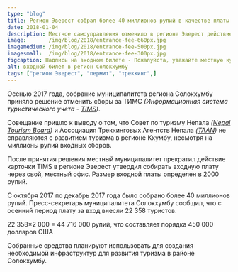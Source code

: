 ```yaml
---
type: "blog"
title: Регион Эверест собрал более 40 миллионов рупий в качестве платы за вход, за 3 месяца осеннего сезона 2017
date: 2018-01-04
description: Местное самоуправления отменило в регионе Эверест действие ТИМС, а взамен ввели плату за вход. Для туристов, совокупная стоимость сборов при посещении региона, не изменилась.
image:       /img/blog/2018/entrance-fee-660px.jpg
imagemedium: /img/blog/2018/entrance-fee-500px.jpg
imagesmall:  /img/blog/2018/entrance-fee-300px.jpg
figcaption: Надпись на входном билете - Пожалуйста, уважайте местную культуру и законы правительства.
alt: входной билет в регион Солокхумбу
tags: ["регион Эверест", "пермит", "треккинг",]
---
```


Осенью 2017 года, собрание муниципалитета региона Солокхумбу приняло решение отменить сборы за ТИМС *(Информационная система туристического учета - [TIMS](http://www.taan.org.np/pages/about-tims))*.

Совещание пришло к выводу о том, что Совет по туризму Непала *([Nepal Tourism Board](https://www.welcomenepal.com/))* и Ассоциация Треккинговых Агентств Непала *([TAAN](http://www.taan.org.np/))* не справляются с развитием туризма в регионе Кхумбу, несмотря на миллионы рупий входных сборов.

После принятия решения местный муниципалитет прекратил действие карточки TIMS в регионе Эверест утвердил собирать входную плату через свой, местный офис.
Размер входной платы определен в 2000 рупий.

С октября 2017 по декабрь 2017 года было собрано более 40 миллионов рупий. Пресс-секретарь муниципалитета Солокхумбу сообщил, что с осенний период плату за вход внесли 22 358 туристов.

22 358×2 000 = 44 716 000 рупий, что составляет порядка 450 000 долларов США

Собранные средства планируют использовать для создания необходимой инфраструктур для развития туризма в районе Солокхумбу.
